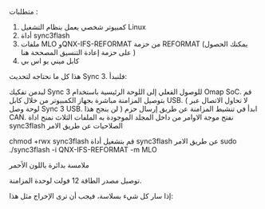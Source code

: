 متطلبات :
 

1. كمبيوتر شخصي يعمل بنظام التشغيل Linux 
2. أداة sync3flash
3. ملفات MLO وQNX-IFS-REFORMAT من حزمة REFORMAT (يمكنك الحصول على حزمة إعادة التنسيق المصححة هنا )
4. كابل ميني يو اس بي

هذا كل ما نحتاجه لتحديث Sync 3. فلنبدأ:

لبدمن  تفكيك  Sync 3 للوصول الفعلي إلى اللوحة الرئيسية باستخدام Omap SoC.
قم بتوصيل المزامنة مباشرة بجهاز الكمبيوتر من خلال كابل USB. ( لا تحاول الاتصال عبر لوحة وصل Sync 3 USB. لن ينجح هذا )
ابدأ في تنشيط المزامنة عن طريق إرسال حزم CAN.
نفتح موجة الاوامر من داخل المجلد الموجودة به الملفات الثلاث
نمنح اداة sync3flash الصلاحيات عن طريق الامر

chmod +rwx sync3flash
 قم بتشغيل أداة sync3flash عن طريق الامر
sudo ./sync3flash -i QNX-IFS-REFORMAT -m MLO
 
 

ملامسة  بدائرة باللون الأحمر

توصيل مصدر الطاقة 12 فولت لوحدة المزامنة.

إذا سار كل شيء بسلاسة، فيجب أن ترى الإخراج مثل هذا:
